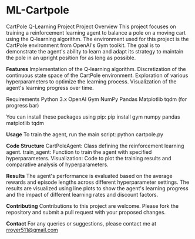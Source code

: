# ML-Cartpole
CartPole Q-Learning Project
Project Overview
This project focuses on training a reinforcement learning agent to balance a pole on a moving cart using the Q-learning algorithm. The environment used for this project is the CartPole environment from OpenAI's Gym toolkit. The goal is to demonstrate the agent's ability to learn and adapt its strategy to maintain the pole in an upright position for as long as possible.

**Features**
Implementation of the Q-learning algorithm.
Discretization of the continuous state space of the CartPole environment.
Exploration of various hyperparameters to optimize the learning process.
Visualization of the agent's learning progress over time.

Requirements
Python 3.x
OpenAI Gym
NumPy
Pandas
Matplotlib
tqdm (for progress bar)

You can install these packages using pip:
pip install gym numpy pandas matplotlib tqdm

**Usage**
To train the agent, run the main script:
python cartpole.py

**Code Structure**
CartPoleAgent: Class defining the reinforcement learning agent.
train_agent: Function to train the agent with specified hyperparameters.
Visualization: Code to plot the training results and comparative analysis of hyperparameters.

**Results**
The agent's performance is evaluated based on the average rewards and episode lengths across different hyperparameter settings. The results are visualized using line plots to show the agent's learning progress and the impact of different learning rates and discount factors.

**Contributing**
Contributions to this project are welcome. Please fork the repository and submit a pull request with your proposed changes.

**Contact**
For any queries or suggestions, please contact me at rroyer511@gmail.com
